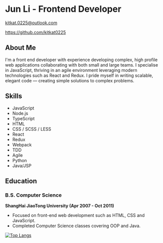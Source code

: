 # Jun Li - Frontend Developer
kitkat.0225@outlook.com

https://github.com/kitkat0225

## About Me
I'm a front end developer with experience developing complex, high profile web applications collaborating with both small and large teams. I specialise in JavaScript, thriving in an agile environment leveraging modern technologies such as React and Redux. I pride myself in writing scalable, elegant code — creating simple solutions to complex problems.

## Skills
- JavaScript
- Node.js
- TypeScript
- HTML
- CSS / SCSS / LESS
- React
- Redux
- Webpack
- TDD
- Agile
- Python
- Java/JSP

## Education
### B.S. Computer Science
**ShangHai JiaoTong University (Apr 2007 - Oct 2011)**
- Focused on front-end web development such as HTML, CSS and JavaScript.
- Completed Computer Science classes covering OOP and Java.

<!-- [![JunLi's github stats](https://github-readme-stats.vercel.app/api?username=kitkat0225&count_private=true&show_icons=true&theme=radical&hide_rank=false)](https://github.com/kitkat0225/github-readme-stats) -->

[![Top Langs](https://github-readme-stats.vercel.app/api/top-langs/?username=kitkat0225)](https://github.com/kitkat0225/github-readme-stats)
